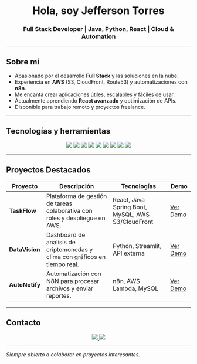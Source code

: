 <h1 align="center">Hola, soy Jefferson Torres</h1>
<h3 align="center">Full Stack Developer | Java, Python, React | Cloud & Automation </h3>

---

## Sobre mí
- Apasionado por el desarrollo **Full Stack** y las soluciones en la nube.
- Experiencia en **AWS** (S3, CloudFront, Route53) y automatizaciones con **n8n**.
- Me encanta crear aplicaciones útiles, escalables y fáciles de usar.
- Actualmente aprendiendo **React avanzado** y optimización de APIs.
- Disponible para trabajo remoto y proyectos freelance.

---

## Tecnologías y herramientas
<p align="center">
  <img src="https://img.shields.io/badge/Java-%23ED8B00.svg?style=for-the-badge&logo=openjdk&logoColor=white"/>
  <img src="https://img.shields.io/badge/Python-3776AB.svg?style=for-the-badge&logo=python&logoColor=white"/>
  <img src="https://img.shields.io/badge/HTML5-E34F26.svg?style=for-the-badge&logo=html5&logoColor=white"/>
  <img src="https://img.shields.io/badge/CSS3-1572B6.svg?style=for-the-badge&logo=css3&logoColor=white"/>
  <img src="https://img.shields.io/badge/JavaScript-F7DF1E.svg?style=for-the-badge&logo=javascript&logoColor=black"/>
  <img src="https://img.shields.io/badge/React-61DAFB.svg?style=for-the-badge&logo=react&logoColor=black"/>
  <img src="https://img.shields.io/badge/MySQL-4479A1.svg?style=for-the-badge&logo=mysql&logoColor=white"/>
  <img src="https://img.shields.io/badge/AWS-232F3E.svg?style=for-the-badge&logo=amazon-aws&logoColor=white"/>
  <img src="https://img.shields.io/badge/n8n-EA4C89.svg?style=for-the-badge&logo=n8n&logoColor=white"/>
</p>

---

## Proyectos Destacados
| Proyecto | Descripción | Tecnologías | Demo |
|----------|-------------|-------------|------|
| **TaskFlow** | Plataforma de gestión de tareas colaborativa con roles y despliegue en AWS. | React, Java Spring Boot, MySQL, AWS S3/CloudFront | [Ver Demo](#) |
| **DataVision** | Dashboard de análisis de criptomonedas y clima con gráficos en tiempo real. | Python, Streamlit, API externa | [Ver Demo](#) |
| **AutoNotify** | Automatización con N8N para procesar archivos y enviar reportes. | n8n, AWS Lambda, MySQL | [Ver Demo](#) |

---

## Contacto
<p align="center">
  <a href="https://www.linkedin.com/in/tu-linkedin" target="_blank">
    <img src="https://img.shields.io/badge/LinkedIn-0A66C2.svg?style=for-the-badge&logo=linkedin&logoColor=white"/>
  </a>
  <a href="mailto:tuemail@gmail.com">
    <img src="https://img.shields.io/badge/Gmail-D14836.svg?style=for-the-badge&logo=gmail&logoColor=white"/>
  </a>
</p>

---

*Siempre abierto a colaborar en proyectos interesantes.*

